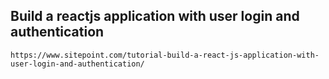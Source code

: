 ## Build a reactjs application with user login and authentication

```
https://www.sitepoint.com/tutorial-build-a-react-js-application-with-user-login-and-authentication/
```